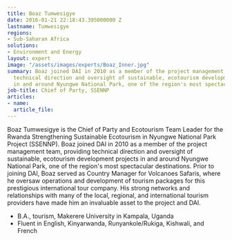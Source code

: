 ```yaml
---
title: Boaz Tumwesigye
date: 2016-01-21 22:18:43.395000000 Z
lastname: Tumwesigye
regions:
- Sub-Saharan Africa
solutions:
- Environment and Energy
layout: expert
image: "/assets/images/experts/Boaz_Inner.jpg"
summary: Boaz joined DAI in 2010 as a member of the project management team, providing
  technical direction and oversight of sustainable, ecotourism development projects
  in and around Nyungwe National Park, one of the region's most spectacular destinations.
job-title: Chief of Party, SSENNP
articles:
- name: 
  article_file: 
---
```


Boaz Tumwesigye is the Chief of Party and Ecotourism Team Leader for the Rwanda Strengthening Sustainable Ecotourism in Nyungwe National Park Project (SSENNP). Boaz joined DAI in 2010 as a member of the project management team, providing technical direction and oversight of sustainable, ecotourism development projects in and around Nyungwe National Park, one of the region's most spectacular destinations. Prior to joining DAI, Boaz served as Country Manager for Volcanoes Safaris, where he oversaw operations and development of tourism packages for this prestigious international tour company. His strong networks and relationships with many of the local, regional, and international tourism providers have made him an invaluable asset to the project and DAI.

* B.A., tourism, Makerere University in Kampala, Uganda
* Fluent in English, Kinyarwanda, Runyankole/Rukiga, Kishwali, and French
